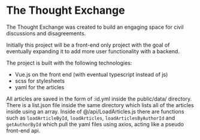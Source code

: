 # The Thought Exchange
The Thought Exchange was created to build an engaging space for civil discussions and disagreements.

Initially this project will be a front-end only project with the goal of eventually expanding it to add more user functionality with a backend.

The project is built with the following technologies:
  - Vue.js on the front end (with eventual typescript instead of js)
  - scss for stylesheets
  - yaml for the articles

All articles are saved in the form of :id.yml inside the public/data/ directory. There is a list.json file inside the same directory which lists all of the articles inside using an array. Inside of @/api/LoadArticles.js there are functions such as <code>loadArticleById</code>, <code>loadArticles</code>, <code>loadArticlesByAuthorId</code> and <code>getAuthorById</code> which pull the yaml files using axios, acting like a pseudo front-end api.